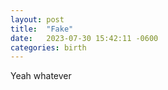 ```yaml
---
layout: post
title:  "Fake"
date:   2023-07-30 15:42:11 -0600
categories: birth
---
```

Yeah whatever
